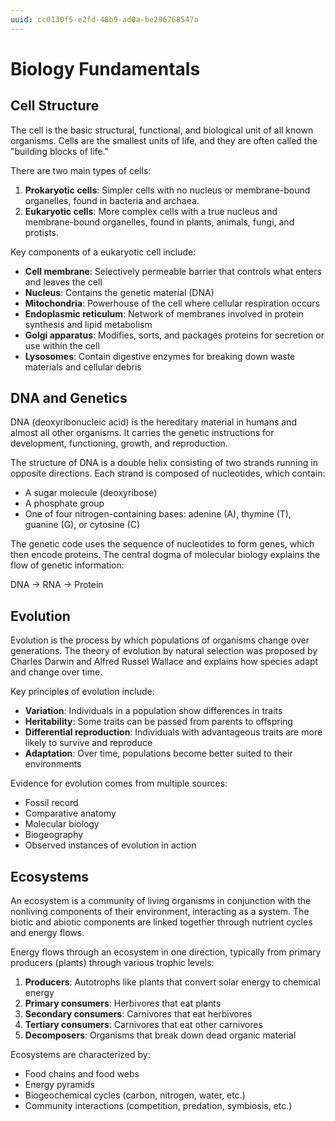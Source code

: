 ```yaml
---
uuid: cc0130f5-e2fd-48b9-ad0a-be296768547a
---
```


# Biology Fundamentals

## Cell Structure

The cell is the basic structural, functional, and biological unit of all known organisms. Cells are the smallest units of life, and they are often called the "building blocks of life."

There are two main types of cells:

1. **Prokaryotic cells**: Simpler cells with no nucleus or membrane-bound organelles, found in bacteria and archaea.
2. **Eukaryotic cells**: More complex cells with a true nucleus and membrane-bound organelles, found in plants, animals, fungi, and protists.

Key components of a eukaryotic cell include:

- **Cell membrane**: Selectively permeable barrier that controls what enters and leaves the cell
- **Nucleus**: Contains the genetic material (DNA)
- **Mitochondria**: Powerhouse of the cell where cellular respiration occurs
- **Endoplasmic reticulum**: Network of membranes involved in protein synthesis and lipid metabolism
- **Golgi apparatus**: Modifies, sorts, and packages proteins for secretion or use within the cell
- **Lysosomes**: Contain digestive enzymes for breaking down waste materials and cellular debris

## DNA and Genetics

DNA (deoxyribonucleic acid) is the hereditary material in humans and almost all other organisms. It carries the genetic instructions for development, functioning, growth, and reproduction.

The structure of DNA is a double helix consisting of two strands running in opposite directions. Each strand is composed of nucleotides, which contain:

- A sugar molecule (deoxyribose)
- A phosphate group
- One of four nitrogen-containing bases: adenine (A), thymine (T), guanine (G), or cytosine (C)

The genetic code uses the sequence of nucleotides to form genes, which then encode proteins. The central dogma of molecular biology explains the flow of genetic information:

DNA → RNA → Protein

## Evolution

Evolution is the process by which populations of organisms change over generations. The theory of evolution by natural selection was proposed by Charles Darwin and Alfred Russel Wallace and explains how species adapt and change over time.

Key principles of evolution include:

- **Variation**: Individuals in a population show differences in traits
- **Heritability**: Some traits can be passed from parents to offspring
- **Differential reproduction**: Individuals with advantageous traits are more likely to survive and reproduce
- **Adaptation**: Over time, populations become better suited to their environments

Evidence for evolution comes from multiple sources:
- Fossil record
- Comparative anatomy
- Molecular biology
- Biogeography
- Observed instances of evolution in action

## Ecosystems

An ecosystem is a community of living organisms in conjunction with the nonliving components of their environment, interacting as a system. The biotic and abiotic components are linked together through nutrient cycles and energy flows.

Energy flows through an ecosystem in one direction, typically from primary producers (plants) through various trophic levels:

1. **Producers**: Autotrophs like plants that convert solar energy to chemical energy
2. **Primary consumers**: Herbivores that eat plants
3. **Secondary consumers**: Carnivores that eat herbivores
4. **Tertiary consumers**: Carnivores that eat other carnivores
5. **Decomposers**: Organisms that break down dead organic material

Ecosystems are characterized by:
- Food chains and food webs
- Energy pyramids
- Biogeochemical cycles (carbon, nitrogen, water, etc.)
- Community interactions (competition, predation, symbiosis, etc.) 